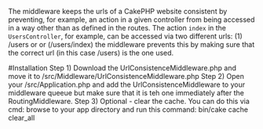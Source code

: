 The middleware keeps the urls of a CakePHP website consistent by preventing, for example, 
an action in a given controller from being accessed in a way other than as defined in the routes.
The action `index` in the `UsersController`, for example, can be accessed via two different urls: (1) /users or or (/users/index) the middleware prevents this by making sure that the correct url (in this case /users) is the one used.

#Installation
Step 1) Download the UrlConsistenceMiddleware.php and move it to /src/Middleware/UrlConsistenceMiddleware.php
Step 2) Open your /src/Application.php and add the UrlConsistenceMiddleware to your middleware queeue but make sure that it is teh one immediately after the RoutingMiddleware.
Step 3) Optional - clear the cache.  You can do this via cmd: browse to your app directory and run this command: bin/cake cache clear_all
